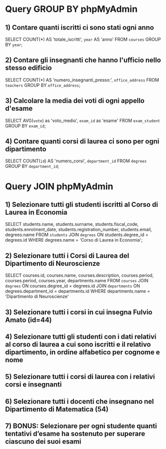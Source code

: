 # Query GROUP BY phpMyAdmin

## 1) Contare quanti iscritti ci sono stati ogni anno
SELECT COUNT(*) AS 'totale_iscritti', `year` AS 'anno'
FROM `courses`
GROUP BY `year`;

## 2) Contare gli insegnanti che hanno l'ufficio nello stesso edificio
SELECT COUNT(*) AS 'numero_insegnanti_presso:', `office_address`
FROM `teachers`
GROUP BY `office_address`;

## 3) Calcolare la media dei voti di ogni appello d'esame
SELECT AVG(`vote`) as 'voto_medio', `exam_id` as 'esame'
FROM `exam_student`
GROUP BY `exam_id`;

## 4) Contare quanti corsi di laurea ci sono per ogni dipartimento
SELECT COUNT(`id`) AS 'numero_corsi', `department_id`
FROM `degrees`
GROUP BY `department_id`;

# Query JOIN phpMyAdmin
## 1) Selezionare tutti gli studenti iscritti al Corso di Laurea in Economia
SELECT students.name, students.surname, students.fiscal_code, students.enrolment_date, students.registration_number, students.email, degrees.name
FROM `students`
JOIN `degrees`
ON students.degree_id = degrees.id
WHERE degrees.name = 'Corso di Laurea in Economia';

## 2) Selezionare tutti i Corsi di Laurea del Dipartimento di Neuroscienze
SELECT courses.id, courses.name, courses.description, courses.period, courses.period, courses.year, departments.name
FROM `courses`
JOIN `degrees`
ON courses.degree_id = degrees.id
JOIN `departments`
ON degrees.department_id = departments.id
WHERE departments.name = 'Dipartimento di Neuroscienze'

## 3) Selezionare tutti i corsi in cui insegna Fulvio Amato (id=44)
## 4) Selezionare tutti gli studenti con i dati relativi al corso di laurea a cui sono iscritti e il relativo dipartimento, in ordine alfabetico per cognome e nome
## 5) Selezionare tutti i corsi di laurea con i relativi corsi e insegnanti
## 6) Selezionare tutti i docenti che insegnano nel Dipartimento di Matematica (54)
## 7) BONUS: Selezionare per ogni studente quanti tentativi d’esame ha sostenuto per superare ciascuno dei suoi esami